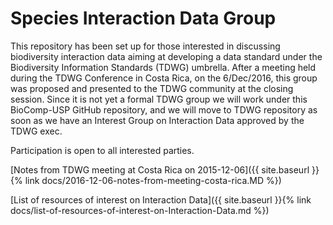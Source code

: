 # Species Interaction Data Group

This repository has been set up for those interested in discussing biodiversity interaction data aiming at developing a data standard under the Biodiversity Information Standards (TDWG) umbrella.
After a meeting held during the TDWG Conference in Costa Rica, on the 6/Dec/2016, this group was proposed and presented to the TDWG community at the closing session.
Since it is not yet a formal TDWG group we will work under this BioComp-USP GitHub repository, and we will move to TDWG repository as soon as we have an Interest Group on Interaction Data approved by the TDWG exec.

Participation is open to all interested parties.

[Notes from TDWG meeting at Costa Rica on 2015-12-06]({{ site.baseurl }}{% link docs/2016-12-06-notes-from-meeting-costa-rica.MD %})

[List of resources of interest on Interaction Data]({{ site.baseurl }}{% link docs/list-of-resources-of-interest-on-Interaction-Data.md %})
